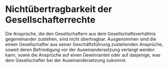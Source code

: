 # Nichtübertragbarkeit der Gesellschafterrechte

Die Ansprüche, die den Gesellschaftern aus dem Gesellschaftsverhältnis gegeneinander zustehen, sind nicht übertragbar. Ausgenommen sind die einem Gesellschafter aus seiner Geschäftsführung zustehenden Ansprüche, soweit deren Befriedigung vor der Auseinandersetzung verlangt werden kann, sowie die Ansprüche auf einen Gewinnanteil oder auf dasjenige, was dem Gesellschafter bei der Auseinandersetzung zukommt. 

